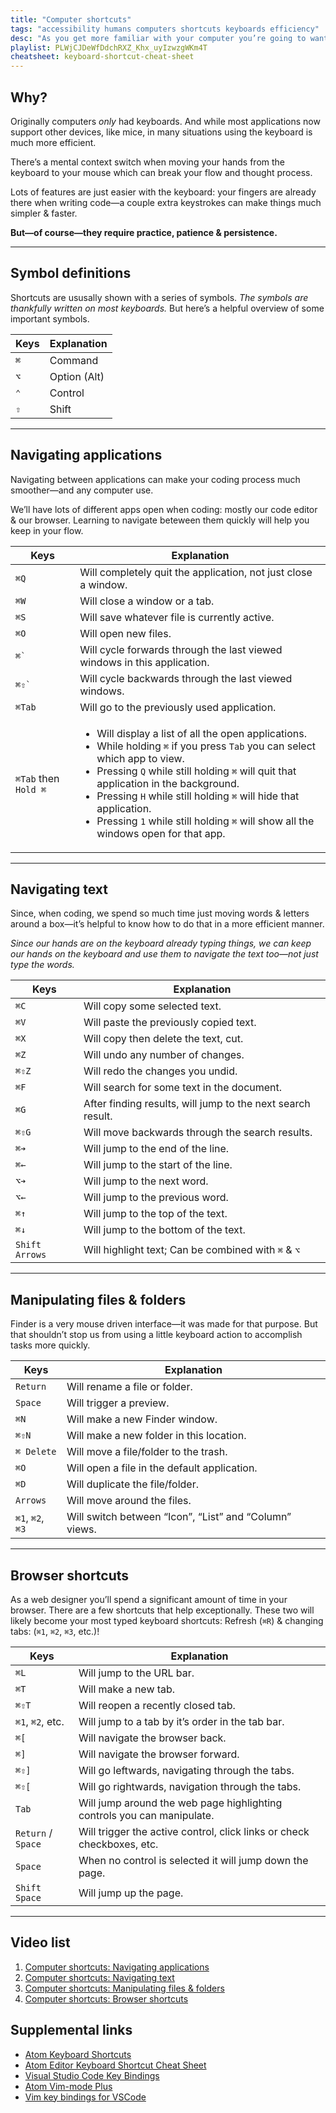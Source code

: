 ```yaml
---
title: "Computer shortcuts"
tags: "accessibility humans computers shortcuts keyboards efficiency"
desc: "As you get more familiar with your computer you’re going to want to do things more quickly: learn about common computer shortcuts & how to leverage your keyboard."
playlist: PLWjCJDeWfDdchRXZ_Khx_uyIzwzgWKm4T
cheatsheet: keyboard-shortcut-cheat-sheet
---
```


## Why?

Originally computers _only_ had keyboards. And while most applications now support other devices, like mice, in many situations using the keyboard is much more efficient.

There’s a mental context switch when moving your hands from the keyboard to your mouse which can break your flow and thought process.

Lots of features are just easier with the keyboard: your fingers are already there when writing code—a couple extra keystrokes can make things much simpler & faster.

**But—of course—they require practice, patience & persistence.**

---

## Symbol definitions

Shortcuts are ususally shown with a series of symbols. _The symbols are thankfully written on most keyboards._ But here’s a helpful overview of some important symbols.

<table class="shortcuts">
  <thead>
    <tr>
      <th scope="col" colspan="6">Keys</th>
      <th scope="col" colspan="18">Explanation</th>
    </tr>
  </thead>
  <tbody>
    <tr>
      <td colspan="6"><code>⌘</code></td>
      <td colspan="18">Command</td>
    </tr>
    <tr>
      <td colspan="6"><code>⌥</code></td>
      <td colspan="18">Option (Alt)</td>
    </tr>
    <tr>
      <td colspan="6"><code>⌃</code></td>
      <td colspan="18">Control</td>
    </tr>
    <tr>
      <td colspan="6"><code>⇧</code></td>
      <td colspan="18">Shift</td>
    </tr>
  </tbody>
</table>

---

## Navigating applications

Navigating between applications can make your coding process much smoother—and any computer use.

We’ll have lots of different apps open when coding: mostly our code editor & our browser. Learning to navigate beteween them quickly will help you keep in your flow.

<table class="shortcuts">
  <thead>
    <tr>
      <th scope="col" colspan="6">Keys</th>
      <th scope="col" colspan="18">Explanation</th>
    </tr>
  </thead>
  <tbody>
    <tr>
      <td colspan="6"><code>⌘Q</code></td>
      <td colspan="18">Will completely quit the application, not just close a window.</td>
    </tr>
    <tr>
      <td colspan="6"><code>⌘W</code></td>
      <td colspan="18">Will close a window or a tab.</td>
    </tr>
    <tr>
      <td colspan="6"><code>⌘S</code></td>
      <td colspan="18">Will save whatever file is currently active.</td>
    </tr>
    <tr>
      <td colspan="6"><code>⌘O</code></td>
      <td colspan="18">Will open new files.</td>
    </tr>
    <tr>
      <td colspan="6"><code>⌘`</code></td>
      <td colspan="18">Will cycle forwards through the last viewed windows in this application.</td>
    </tr>
    <tr>
      <td colspan="6"><code>⌘⇧`</code></td>
      <td colspan="18">Will cycle backwards through the last viewed windows.</td>
    </tr>
    <tr>
      <td colspan="6"><code>⌘Tab</code></td>
      <td colspan="18">Will go to the previously used application.</td>
    </tr>
    <tr>
      <td colspan="6"><code>⌘Tab</code> then <code>Hold ⌘</code></td>
      <td colspan="18">
        <ul class="push-0">
          <li>Will display a list of all the open applications.</li>
          <li>While holding <code>⌘</code> if you press <code>Tab</code> you can select which app to view.</li>
          <li>Pressing <code>Q</code> while still holding <code>⌘</code> will quit that application in the background.</li>
          <li>Pressing <code>H</code> while still holding <code>⌘</code> will hide that application.</li>
          <li>Pressing <code>1</code> while still holding <code>⌘</code> will show all the windows open for that app.</li>
        </ul>
      </td>
    </tr>
  </tbody>
</table>

---

## Navigating text

Since, when coding, we spend so much time just moving words & letters around a box—it’s helpful to know how to do that in a more efficient manner.

_Since our hands are on the keyboard already typing things, we can keep our hands on the keyboard and use them to navigate the text too—not just type the words._

<table class="shortcuts">
  <thead>
    <tr>
      <th scope="col" colspan="6">Keys</th>
      <th scope="col" colspan="18">Explanation</th>
    </tr>
  </thead>
  <tbody>
    <tr>
      <td colspan="6"><code>⌘C</code></td>
      <td colspan="18">Will copy some selected text.</td>
    </tr>
    <tr>
      <td colspan="6"><code>⌘V</code></td>
      <td colspan="18">Will paste the previously copied text.</td>
    </tr>
    <tr>
      <td colspan="6"><code>⌘X</code></td>
      <td colspan="18">Will copy then delete the text, cut.</td>
    </tr>
    <tr>
      <td colspan="6"><code>⌘Z</code></td>
      <td colspan="18">Will undo any number of changes.</td>
    </tr>
    <tr>
      <td colspan="6"><code>⌘⇧Z</code></td>
      <td colspan="18">Will redo the changes you undid.</td>
    </tr>
    <tr>
      <td colspan="6"><code>⌘F</code></td>
      <td colspan="18">Will search for some text in the document.</td>
    </tr>
    <tr>
      <td colspan="6"><code>⌘G</code></td>
      <td colspan="18">After finding results, will jump to the next search result.</td>
    </tr>
    <tr>
      <td colspan="6"><code>⌘⇧G</code></td>
      <td colspan="18">Will move backwards through the search results.</td>
    </tr>
    <tr>
      <td colspan="6"><code>⌘➔</code></td>
      <td colspan="18">Will jump to the end of the line.</td>
    </tr>
    <tr>
      <td colspan="6"><code>⌘←</code></td>
      <td colspan="18">Will jump to the start of the line.</td>
    </tr>
    <tr>
      <td colspan="6"><code>⌥➔</code></td>
      <td colspan="18">Will jump to the next word.</td>
    </tr>
    <tr>
      <td colspan="6"><code>⌥←</code></td>
      <td colspan="18">Will jump to the previous word.</td>
    </tr>
    <tr>
      <td colspan="6"><code>⌘↑</code></td>
      <td colspan="18">Will jump to the top of the text.</td>
    </tr>
    <tr>
      <td colspan="6"><code>⌘↓</code></td>
      <td colspan="18">Will jump to the bottom of the text.</td>
    </tr>
    <tr>
      <td colspan="6"><code>Shift Arrows</code></td>
      <td colspan="18">Will highlight text; Can be combined with <code>⌘</code> &amp; <code>⌥</code></td>
    </tr>
  </tbody>
</table>

---

## Manipulating files & folders

Finder is a very mouse driven interface—it was made for that purpose. But that shouldn’t stop us from using a little keyboard action to accomplish tasks more quickly.

<table class="shortcuts">
  <thead>
    <tr>
      <th scope="col" colspan="6">Keys</th>
      <th scope="col" colspan="18">Explanation</th>
    </tr>
  </thead>
  <tbody>
    <tr>
      <td colspan="6"><code>Return</code></td>
      <td colspan="18">Will rename a file or folder.</td>
    </tr>
    <tr>
      <td colspan="6"><code>Space</code></td>
      <td colspan="18">Will trigger a preview.</td>
    </tr>
    <tr>
      <td colspan="6"><code>⌘N</code></td>
      <td colspan="18">Will make a new Finder window.</td>
    </tr>
    <tr>
      <td colspan="6"><code>⌘⇧N</code></td>
      <td colspan="18">Will make a new folder in this location.</td>
    </tr>
    <tr>
      <td colspan="6"><code>⌘ Delete</code></td>
      <td colspan="18">Will move a file/folder to the trash.</td>
    </tr>
    <tr>
      <td colspan="6"><code>⌘O</code></td>
      <td colspan="18">Will open a file in the default application.</td>
    </tr>
    <tr>
      <td colspan="6"><code>⌘D</code></td>
      <td colspan="18">Will duplicate the file/folder.</td>
    </tr>
    <tr>
      <td colspan="6"><code>Arrows</code></td>
      <td colspan="18">Will move around the files.</td>
    </tr>
    <tr>
      <td colspan="6"><code>⌘1</code>, <code>⌘2</code>, <code>⌘3</code></td>
      <td colspan="18">Will switch between “Icon”, “List” and “Column” views.</td>
    </tr>
  </tbody>
</table>

---

## Browser shortcuts

As a web designer you’ll spend a significant amount of time in your browser. There are a few shortcuts that help exceptionally. These two will likely become your most typed keyboard shortcuts: Refresh (`⌘R`) & changing tabs: (`⌘1`, `⌘2`, `⌘3`, etc.)!

<table class="shortcuts">
  <thead>
    <tr>
      <th scope="col" colspan="6">Keys</th>
      <th scope="col" colspan="18">Explanation</th>
    </tr>
  </thead>
  <tbody>
    <tr>
      <td colspan="6"><code>⌘L</code></td>
      <td colspan="18">Will jump to the URL bar.</td>
    </tr>
    <tr>
      <td colspan="6"><code>⌘T</code></td>
      <td colspan="18">Will make a new tab.</td>
    </tr>
    <tr>
      <td colspan="6"><code>⌘⇧T</code></td>
      <td colspan="18">Will reopen a recently closed tab.</td>
    </tr>
    <tr>
      <td colspan="6"><code>⌘1</code>, <code>⌘2</code>, etc.</td>
      <td colspan="18">Will jump to a tab by it’s order in the tab bar.</td>
    </tr>
    <tr>
      <td colspan="6"><code>⌘[</code></td>
      <td colspan="18">Will navigate the browser back.</td>
    </tr>
    <tr>
      <td colspan="6"><code>⌘]</code></td>
      <td colspan="18">Will navigate the browser forward.</td>
    </tr>
    <tr>
      <td colspan="6"><code>⌘⇧]</code></td>
      <td colspan="18">Will go leftwards, navigating through the tabs.</td>
    </tr>
    <tr>
      <td colspan="6"><code>⌘⇧[</code></td>
      <td colspan="18">Will go rightwards, navigation through the tabs.</td>
    </tr>
    <tr>
      <td colspan="6"><code>Tab</code></td>
      <td colspan="18">Will jump around the web page highlighting controls you can manipulate.</td>
    </tr>
    <tr>
      <td colspan="6"><code>Return</code> / <code>Space</code></td>
      <td colspan="18">Will trigger the active control, click links or check checkboxes, etc.</td>
    </tr>
    <tr>
      <td colspan="6"><code>Space</code></td>
      <td colspan="18">When no control is selected it will jump down the page.</td>
    </tr>
    <tr>
      <td colspan="6"><code>Shift Space</code></td>
      <td colspan="18">Will jump up the page.</td>
    </tr>
  </tbody>
</table>

---

## Video list

1. [Computer shortcuts: Navigating applications ](https://www.youtube.com/watch?v=q0aMS_xKOR0&list=PLWjCJDeWfDdchRXZ_Khx_uyIzwzgWKm4T&index=2&t=0s)
1. [Computer shortcuts: Navigating text](https://www.youtube.com/watch?v=yiS1XgZiAb8&list=PLWjCJDeWfDdchRXZ_Khx_uyIzwzgWKm4T&index=3&t=0s)
1. [Computer shortcuts: Manipulating files & folders](https://www.youtube.com/watch?v=-2mz8Tp7ha0&list=PLWjCJDeWfDdchRXZ_Khx_uyIzwzgWKm4T&index=4&t=0s)
1. [Computer shortcuts: Browser shortcuts](https://www.youtube.com/watch?v=Yl3Dn-lhbzE&list=PLWjCJDeWfDdchRXZ_Khx_uyIzwzgWKm4T&index=5&t=0s)

## Supplemental links

- [Atom Keyboard Shortcuts](https://github.com/nwinkler/atom-keyboard-shortcuts)
- [Atom Editor Keyboard Shortcut Cheat Sheet](https://www.bugsnag.com/blog/atom-editor-cheat-sheet)
- [Visual Studio Code Key Bindings](https://duckduckgo.com/?q=visual+studio+code+keyboard+shortcuts&ia=cheatsheet&atb=v223-1&iax=1)
- [Atom Vim-mode Plus](https://github.com/t9md/atom-vim-mode-plus)
- [Vim key bindings for VSCode](https://marketplace.visualstudio.com/items?itemName=vscodevim.vim)
